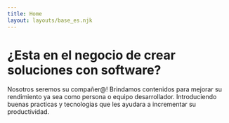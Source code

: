 ```yaml
---
title: Home
layout: layouts/base_es.njk
---
```


# ¿Esta en el negocio de crear soluciones con software?

Nosotros seremos su compañer@!
Brindamos contenidos para mejorar su rendimiento ya sea como persona o equipo desarrollador.
Introduciendo buenas practicas y tecnologias que les ayudara a incrementar su productividad.